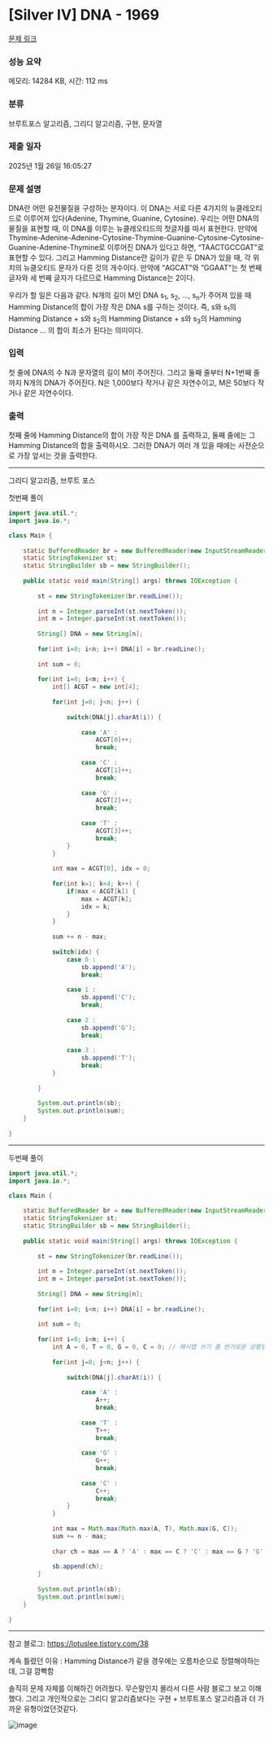 # [Silver IV] DNA - 1969 

[문제 링크](https://www.acmicpc.net/problem/1969) 

### 성능 요약

메모리: 14284 KB, 시간: 112 ms

### 분류

브루트포스 알고리즘, 그리디 알고리즘, 구현, 문자열

### 제출 일자

2025년 1월 26일 16:05:27

### 문제 설명

<p>DNA란 어떤 유전물질을 구성하는 분자이다. 이 DNA는 서로 다른 4가지의 뉴클레오티드로 이루어져 있다(Adenine, Thymine, Guanine, Cytosine). 우리는 어떤 DNA의 물질을 표현할 때, 이 DNA를 이루는 뉴클레오티드의 첫글자를 따서 표현한다. 만약에 Thymine-Adenine-Adenine-Cytosine-Thymine-Guanine-Cytosine-Cytosine-Guanine-Adenine-Thymine로 이루어진 DNA가 있다고 하면, “TAACTGCCGAT”로 표현할 수 있다. 그리고 Hamming Distance란 길이가 같은 두 DNA가 있을 때, 각 위치의 뉴클오티드 문자가 다른 것의 개수이다. 만약에 “AGCAT"와 ”GGAAT"는 첫 번째 글자와 세 번째 글자가 다르므로 Hamming Distance는 2이다.</p>

<p>우리가 할 일은 다음과 같다. N개의 길이 M인 DNA s<sub>1</sub>, s<sub>2</sub>, ..., s<sub>n</sub>가 주어져 있을 때 Hamming Distance의 합이 가장 작은 DNA s를 구하는 것이다. 즉, s와 s<sub>1</sub>의 Hamming Distance + s와 s<sub>2</sub>의 Hamming Distance + s와 s<sub>3</sub>의 Hamming Distance ... 의 합이 최소가 된다는 의미이다.</p>

### 입력 

 <p>첫 줄에 DNA의 수 N과 문자열의 길이 M이 주어진다. 그리고 둘째 줄부터 N+1번째 줄까지 N개의 DNA가 주어진다. N은 1,000보다 작거나 같은 자연수이고, M은 50보다 작거나 같은 자연수이다.</p>

### 출력 

 <p>첫째 줄에 Hamming Distance의 합이 가장 작은 DNA 를 출력하고, 둘째 줄에는 그 Hamming Distance의 합을 출력하시오. 그러한 DNA가 여러 개 있을 때에는 사전순으로 가장 앞서는 것을 출력한다.</p>

---

그리디 알고리즘, 브루트 포스

첫번째 풀이

```java
import java.util.*;
import java.io.*;

class Main {
    
    static BufferedReader br = new BufferedReader(new InputStreamReader(System.in));
    static StringTokenizer st;
    static StringBuilder sb = new StringBuilder();
    
    public static void main(String[] args) throws IOException {
        
        st = new StringTokenizer(br.readLine());
        
        int n = Integer.parseInt(st.nextToken());
        int m = Integer.parseInt(st.nextToken());
        
        String[] DNA = new String[n];
        
        for(int i=0; i<n; i++) DNA[i] = br.readLine();
        
        int sum = 0;
        
        for(int i=0; i<m; i++) {
            int[] ACGT = new int[4];
            
            for(int j=0; j<n; j++) {
                
                switch(DNA[j].charAt(i)) {
                    
                    case 'A' : 
                        ACGT[0]++;
                        break;
                        
                    case 'C' :
                        ACGT[1]++;
                        break;
                        
                    case 'G' :
                        ACGT[2]++;
                        break;
                        
                    case 'T' :
                        ACGT[3]++;
                        break;
                }
            }
            
            int max = ACGT[0], idx = 0;
            
            for(int k=1; k<4; k++) {
                if(max < ACGT[k]) {
                    max = ACGT[k];
                    idx = k;
                }
            }
            
            sum += n - max;
            
            switch(idx) {
                case 0 :
                    sb.append('A');
                    break;
                
                case 1 :
                    sb.append('C');
                    break;
                
                case 2 :
                    sb.append('G');
                    break;
                    
                case 3 :
                    sb.append('T');
                    break;
            }
            
        }
        
        System.out.println(sb);
        System.out.println(sum);
    }
    
}


```

---

두번째 풀이

```java
import java.util.*;
import java.io.*;

class Main {
    
    static BufferedReader br = new BufferedReader(new InputStreamReader(System.in));
    static StringTokenizer st;
    static StringBuilder sb = new StringBuilder();
    
    public static void main(String[] args) throws IOException {
        
        st = new StringTokenizer(br.readLine());
        
        int n = Integer.parseInt(st.nextToken());
        int m = Integer.parseInt(st.nextToken());
        
        String[] DNA = new String[n];
        
        for(int i=0; i<n; i++) DNA[i] = br.readLine();
        
        int sum = 0;
        
        for(int i=0; i<m; i++) {
            int A = 0, T = 0, G = 0, C = 0; // 해시맵 쓰기 좀 번거로운 상황일땐, 이렇게 쓰는것도 정말 좋은듯
            
            for(int j=0; j<n; j++) {
                
                switch(DNA[j].charAt(i)) {
                    
                    case 'A' : 
                        A++;
                        break;
                        
                    case 'T' :
                        T++;
                        break;
                        
                    case 'G' :
                        G++;
                        break;
                        
                    case 'C' :
                        C++;
                        break;
                }
            }
            
            int max = Math.max(Math.max(A, T), Math.max(G, C));
            sum += n - max;
            
            char ch = max == A ? 'A' : max == C ? 'C' : max == G ? 'G' : 'T';
            
            sb.append(ch);
        }
        
        System.out.println(sb);
        System.out.println(sum);
    }
    
}


```

---

참고 블로그: https://lotuslee.tistory.com/38

계속 틀렸던 이유 : Hamming Distance가 같을 경우에는 오름차순으로 정렬해야하는데, 그걸 깜빡함

솔직히 문제 자체를 이해하긴 어려웠다. 무슨말인지 몰라서 다른 사람 블로그 보고 이해했다. 그리고 개인적으로는 그리디 알고리즘보다는 구현 + 브루트포스 알고리즘과 더 가까운 유형이었던것같다.

![image](https://github.com/user-attachments/assets/975642c6-b137-406a-b0c5-1f1619ebe7e3)
